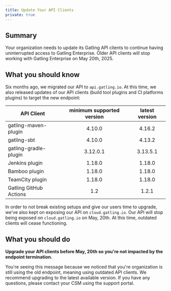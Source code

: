 ```yaml
---
title: Update Your API Clients
private: true
---
```


## Summary

Your organization needs to update its Gatling API clients to continue having uninterrupted access to Gatling Enterprise. Older API clients will stop working with Gatling Enterprise on May 20th, 2025.   

## What you should know

Six months ago, we migrated our API to `api.gatling.io`. At this time, we also released updates of our API clients (build tool plugins and CI platforms plugins) to target the new endpoint:

| API Client             | minimum supported version | latest version |
|------------------------|:-------------------------:|:--------------:|
| gatling-maven-plugin   |           4.10.0          |     4.16.2     |
| gatling-sbt            |           4.10.0          |     4.13.2     |
| gatling-gradle-plugin  |          3.12.0.1         |     3.13.5.1   |
| Jenkins plugin         |           1.18.0          |     1.18.0     |
| Bamboo plugin          |           1.18.0          |     1.18.0     |
| TeamCity plugin        |           1.18.0          |     1.18.0     |
| Gatling GitHub Actions |            1.2            |      1.2.1     |

In order to not break existing setups and give our users time to upgrade, we've also kept on exposing our API on `cloud.gatling.io`.
Our API will stop being exposed on `cloud.gatling.io` on May, 20th. At this time, outdated clients will cease functioning.

## What you should do

**Upgrade your API clients before May, 20th so you're not impacted by the endpoint termination.**

You're seeing this message because we noticed that you're organization is still using the old endpoint, meaning using outdated API clients. We recommend upgrading to the latest available version. If you have any questions, please contact your CSM using the support portal. 
